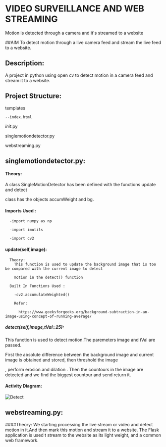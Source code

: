 # VIDEO SURVEILLANCE AND WEB STREAMING
Motion is detected through a camera and it's streamed to a website 

##AIM
To detect motion through a live camera feed and stream the live feed to a website.

## Description:
A project in python using open cv to detect motion in a camera feed and stream it to a website.

## Project Structure:
  templates
    
    --index.html
  
  _init_.py
  
  singlemotiondetector.py
  
  webstreaming.py
  
## singlemotiondetector.py:
 #### Theory:
   A class SingleMotionDetector has been defined with the functions update and detect
  
   class has the objects accumWeight and bg.
 #### Imports Used :
      -import numpy as np
    
      -import imutils
    
      -import cv2
 #### update(self,image):
      Theory:
        This function is used to update the background image that is too be compared with the current image to detect 
        
        motion in the detect() function
      
      Built In Functions Used :
         
        -cv2.accumulateWeighted()
        
        Refer:
      
          https://www.geeksforgeeks.org/background-subtraction-in-an-image-using-concept-of-running-average/
  
        
  
   ##### detect(self,image,tVal=25):
   This function is used to detect motion.The paremeters  image and tVal are passed.  
   
   First the absolute difference between the background image and current image is obtained and stored, then threshold the image 
  
   , perform erosion and dilation . Then the countours in the image are detected and we find the biggest countour and send return it.  
  
   #### Activity Diagram:
   ![Detect](https://user-images.githubusercontent.com/82216452/189920778-e5bc99f3-ad9d-40f4-b910-817d1b4d827c.jpeg)


##   webstreaming.py:
  ####Theory:
    We starting processing the live stream or video and detect motion in it.And then mark this motion and stream it to a website.
    The Flask application is used t stream to the website as its light weight, and a common web framework.
    
    
